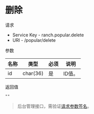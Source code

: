 # 删除

请求
- Service Key - ranch.popular.delete
- URI - /popular/delete

参数

|名称|类型|必须|说明|
|---|---|---|---|
|id|char(36)|是|ID值。|

返回值
```
""
```

> 后台管理接口，需验证[请求参数签名](https://github.com/heisedebaise/tephra/blob/master/tephra-ctrl/doc/sign.md)。
